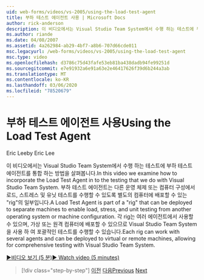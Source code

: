 ```yaml
---
uid: web-forms/videos/vs-2005/using-the-load-test-agent
title: 부하 테스트 에이전트 사용 | Microsoft Docs
author: rick-anderson
description: 이 비디오에서는 Visual Studio Team System에서 수행 하는 테스트에 부하 테스트 에이전트를 통합 하는 방법을 살펴봅니다. 부하 테스트 에이전트가 ' ... '의 일부입니다.
ms.author: riande
ms.date: 04/08/2007
ms.assetid: 4a262984-ab29-4bf7-a8b6-707d66cde011
msc.legacyurl: /web-forms/videos/vs-2005/using-the-load-test-agent
msc.type: video
ms.openlocfilehash: d3786c75d43fafe53eb81ba438dadb94fe99251d
ms.sourcegitcommit: e7e91932a6e91a63e2e46417626f39d6b244a3ab
ms.translationtype: MT
ms.contentlocale: ko-KR
ms.lasthandoff: 03/06/2020
ms.locfileid: "78520679"
---
```

# <a name="using-the-load-test-agent"></a><span data-ttu-id="10a92-104">부하 테스트 에이전트 사용</span><span class="sxs-lookup"><span data-stu-id="10a92-104">Using the Load Test Agent</span></span>

<span data-ttu-id="10a92-105">Eric Lee</span><span class="sxs-lookup"><span data-stu-id="10a92-105">by Eric Lee</span></span>

<span data-ttu-id="10a92-106">이 비디오에서는 Visual Studio Team System에서 수행 하는 테스트에 부하 테스트 에이전트를 통합 하는 방법을 살펴봅니다.</span><span class="sxs-lookup"><span data-stu-id="10a92-106">In this video we examine how to incorporate the Load Test Agent in to the testing that we do with Visual Studio Team System.</span></span> <span data-ttu-id="10a92-107">부하 테스트 에이전트는 다른 운영 체제 또는 컴퓨터 구성에서 로드, 스트레스 및 유닛 테스트를 수행할 수 있도록 별도의 컴퓨터에 배포할 수 있는 "rig"의 일부입니다.</span><span class="sxs-lookup"><span data-stu-id="10a92-107">A Load Test Agent is part of a "rig" that can be deployed to separate machines to enable load, stress, and unit testing from another operating system or machine configuration.</span></span> <span data-ttu-id="10a92-108">각 rig는 여러 에이전트에서 사용할 수 있으며, 가상 또는 원격 컴퓨터에 배포할 수 있으므로 Visual Studio Team System을 사용 하 여 포괄적인 테스트를 수행할 수 있습니다.</span><span class="sxs-lookup"><span data-stu-id="10a92-108">Each rig can work with several agents and can be deployed to virtual or remote machines, allowing for comprehensive testing with Visual Studio Team System.</span></span>

[<span data-ttu-id="10a92-109">&#9654;비디오 보기 (5 분)</span><span class="sxs-lookup"><span data-stu-id="10a92-109">&#9654; Watch video (5 minutes)</span></span>](https://channel9.msdn.com/Blogs/ASP-NET-Site-Videos/using-the-load-test-agent)

> [!div class="step-by-step"]
> <span data-ttu-id="10a92-110">[이전](the-effects-of-caching.md)
> [다음](the-effects-of-viewstate.md)</span><span class="sxs-lookup"><span data-stu-id="10a92-110">[Previous](the-effects-of-caching.md)
[Next](the-effects-of-viewstate.md)</span></span>
